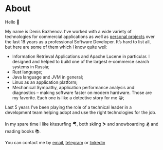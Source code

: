 # About

Hello 👋

My name is Denis Bazhenov. I’ve worked with a wide variety of technologies for commercial applications as well as [personal projects][projects] over the last 18 years as a professional Software Developer. It’s hard to list all, but here are some of them which I know quite well:

* Information Retrieval Applications and Apache Lucene in particular. I designed and helped to build one of the largest e-commerce search systems in Russia;
* Rust language;
* Java language and JVM in general;
* Linux as an application platform;
* Mechanical Sympathy, application performance analysis and diagnostics – making software faster on modern hardware. Those are my favorite. Each one is like a detective story for me 😀;

Last 5 years I’ve been playing the role of a technical leader in a development team helping adopt and use the right technologies for the job.

In my spare time I like kitesurfing 🪂, both skiing ⛷️ and snowboarding 🏂 and reading books 📚.

You can contact me by [email](mailto:dotsid@gmail.com), [telegram](https://t.me/dotsid) or [linkedin](https://www.linkedin.com/in/denisbazhenov/)

[projects]: /projects/
